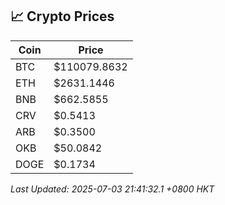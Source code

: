 ## 📈 Crypto Prices

| Coin | Price |
| ---- | ----- |
| BTC | $110079.8632 |
| ETH | $2631.1446 |
| BNB | $662.5855 |
| CRV | $0.5413 |
| ARB | $0.3500 |
| OKB | $50.0842 |
| DOGE | $0.1734 |

_Last Updated: 2025-07-03 21:41:32.1 +0800 HKT_